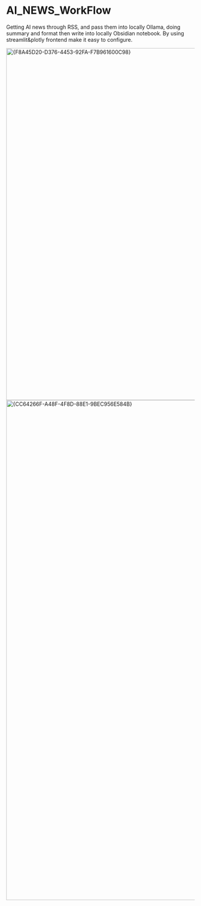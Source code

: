 # AI_NEWS_WorkFlow
Getting AI news through RSS, and pass them into locally Ollama, doing summary and format then write into locally Obsidian notebook.
By using streamlit&plotly frontend make it easy to configure.

<img width="2559" height="941" alt="{F8A45D20-D376-4453-92FA-F7B961600C98}" src="https://github.com/user-attachments/assets/783557ad-4707-4bfb-abf2-a5919266fb7f" />

<img width="1812" height="1337" alt="{CC64266F-A48F-4F8D-88E1-9BEC956E584B}" src="https://github.com/user-attachments/assets/46ba66cd-f391-4c65-9632-ef23b99d5f9a" />
